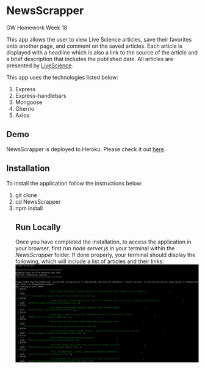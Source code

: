 # NewsScrapper
GW Homework Week 18

This app allows the user to view Live Science articles, save their favorites onto another page, and comment on the saved articles. Each article is displayed with a headline which is also a link to the source of the article and a brief description that includes the published date. All articles are presented by <a href="https://www.livescience.com/space?type=article " target="_blank">LiveScience</a>.

This app uses the technologies listed below:

<ol>
    <li>Express</li>
    <li>Express-handlebars</li>
    <li>Mongoose</li>
    <li>Cherrio</li>
    <li>Axios</li>
</ol>

<h2>Demo</h2>
NewsScrapper is deployed to Heroku. Please check it out <a href="https://news-scrapper18.herokuapp.com/" target="_blank">here</a>.

<h2>Installation</h2>
To install the application follow the instructions below:
<ol>
    <li>git clone 
    <li>cd NewsScrapper</li>
    <li>npm install</li>

<h2>Run Locally</h2>
Once you have completed the installation, to access the application in your browser, first run <i>node server.js</i> in your terminal within the <i>NewsScrapper</i> folder.
If done properly, your terminal should display the following, which will include a list of articles and their links:

<img src="public/assets/img/terminal.JPG">
